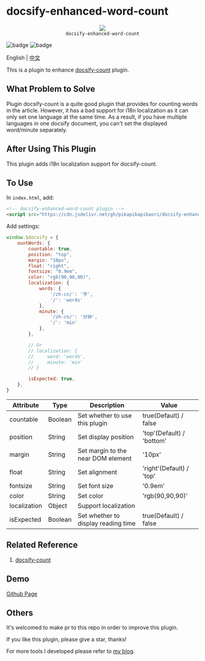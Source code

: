 # docsify-enhanced-word-count

<p align="center">
  <img src="https://docsify.js.org/_media/icon.svg" />
  <br />
  <code>docsify-enhanced-word-count</code>
</p>

![badge](https://img.shields.io/github/license/pikapikapikaori/docsify-enhanced-word-count) ![badge](https://img.shields.io/github/last-commit/pikapikapikaori/docsify-enhanced-word-count)

English | [中文](README_zh-cn.md)

This is a plugin to enhance [docsify-count](https://github.com/827652549/docsify-count) plugin.

## What Problem to Solve

Plugin docsify-count is a quite good plugin that provides for counting words in the article. However, it has a bad support for i18n localization as it can only set one language at the same time. As a result, if you have multiple languages in one docsify document, you can't set the displayed word/minute separately.

## After Using This Plugin

This plugin adds i18n localization support for docsify-count.

## To Use

In `index.html`, add:

```html
<!-- docsify-enhanced-word-count plugin -->
<script src="https://cdn.jsdelivr.net/gh/pikapikapikaori/docsify-enhanced-word-count@latest/src/countWords.js"></script>
```

Add settings:

```js
window.$docsify = {
    ountWords: {
        countable: true,
        position: "top",
        margin: "10px",
        float: "right",
        fontsize: "0.9em",
        color: "rgb(90,90,90)",
        localization: {
            words: {
                '/zh-cn/': '字',
                '/': 'words'
            },
            minute: {
                '/zh-cn/': '分钟',
                '/': 'min'
            },
        },

        // Or
        // localization: {
        //     word: 'words',
        //     minute: 'min'
        // }

        isExpected: true,
    },
}
```

| Attribute    | Type    | Description                          | Value                     |
| ------------ | ------- | ------------------------------------ | ------------------------- |
| countable    | Boolean | Set whether to use this plugin       | true(Default) / false     |
| position     | String  | Set display position                 | 'top'(Default) / 'bottom' |
| margin       | String  | Set margin to the near DOM element   | '10px'                    |
| float        | String  | Set alignment                        | 'right'(Default) / 'top'  |
| fontsize     | String  | Set font size                        | '0.9em'                   |
| color        | String  | Set color                            | 'rgb(90,90,90)'           |
| localization | Object  | Support localization                 |                           |
| isExpected   | Boolean | Set whether to  display reading time | true(Default) / false     |

## Related Reference

1. [docsify-count](https://github.com/827652549/docsify-count)

## Demo

[Github Page](https://pikapikapikaori.github.io/docsify-enhanced-word-count/)

## Others

It's welcomed to make pr to this repo in order to improve this plugin.

If you like this plugin, please give a star, thanks!

For more tools I developed please refer to [my blog](https://pikapikapikaori.github.io/pikapikapi-blog/#/en-us/ITtech/).
